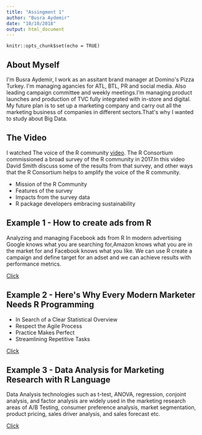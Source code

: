 ```yaml
---
title: "Assingment 1"
author: "Busra Aydemir"
date: "10/10/2018"
output: html_document
---
```


```{r setup, include=FALSE}
knitr::opts_chunk$set(echo = TRUE)
```

## About Myself
I'm Busra Aydemir, I work as an assitant brand manager at Domino's Pizza Turkey.
I'm managing agancies for ATL, BTL, PR and social media. Also leading campaign committee and weekly meetings.I'm managing product launches and production of TVC fully integrated with in-store and digital. My future plan is to set up a marketing company and carry out all the marketing business of companies in different sectors.That's why I wanted to study about Big Data.

## The Video
I watched The voice of the R community [video](https://www.youtube.com/watch?v=b_wOnvS1WcA&t=31s). 
The R Consortium commissioned a broad survey of the R community in 2017.In this video David Smith discuss some of the results from that survey, and other ways that the R Consortium helps to amplify the voice of the R community.

* Mission of the R Community 
* Features of the survey
* Impacts from the survey data
* R package developers embracing sustainability

## Example 1 - How to create ads from R
Analyzing and managing Facebook ads from R
In modern advertising Google knows what you are searching for,Amazon knows what you are in the market for and Facebook knows what you like. We can use R create a campaign and define target for an adset and we can achieve results with performance metrics. 

[Click](https://user2015.math.aau.dk/presentations/210.pdf)

## Example 2 - Here's Why Every Modern Marketer Needs R Programming
* In Search of a Clear Statistical Overview
* Respect the Agile Process
* Practice Makes Perfect
* Streamlining Repetitive Tasks

[Click](https://www.cmswire.com/digital-marketing/heres-why-every-modern-marketer-needs-r-programming/)

## Example 3 - Data Analysis for Marketing Research with R Language 
Data Analysis technologies such as t-test, ANOVA, regression, conjoint analysis, and factor analysis are widely used in the marketing research areas of A/B Testing, consumer preference analysis, market segmentation, product pricing, sales driver analysis, and sales forecast etc.

[Click](https://www.r-bloggers.com/data-analysis-for-marketing-research-with-r-language-1/)





